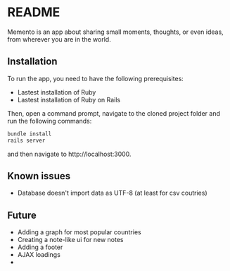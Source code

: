 # README

Memento is an app about sharing small moments, thoughts, or even ideas, from wherever you are in the world.

## Installation

To run the app, you need to have the following prerequisites: 

- Lastest installation of Ruby
- Lastest installation of Ruby on Rails

Then, open a command prompt, navigate to the cloned project folder and run the following commands: 

```bash
bundle install
rails server
```

and then navigate to http://localhost:3000.

## Known issues

- Database doesn't import data as UTF-8 (at least for csv coutries)

## Future

- Adding a graph for most popular countries
- Creating a note-like ui for new notes
- Adding a footer
- AJAX loadings
- 
